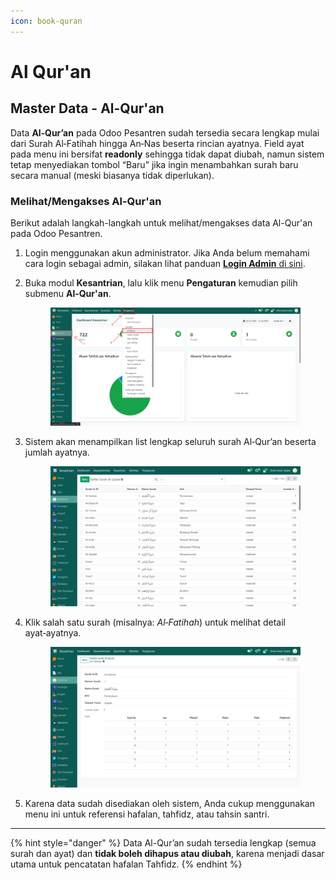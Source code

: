 ```yaml
---
icon: book-quran
---
```


# Al Qur'an

## Master Data - Al-Qur'an

Data **Al‑Qur’an** pada Odoo Pesantren sudah tersedia secara lengkap mulai dari Surah Al‑Fatihah hingga An‑Nas beserta rincian ayatnya. Field ayat pada menu ini bersifat **readonly** sehingga tidak dapat diubah, namun sistem tetap menyediakan tombol “Baru” jika ingin menambahkan surah baru secara manual (meski biasanya tidak diperlukan).

### Melihat/Mengakses Al-Qur'an

Berikut adalah langkah-langkah untuk melihat/mengakses data Al-Qur'an pada Odoo Pesantren.

1. Login menggunakan akun administrator. Jika Anda belum memahami cara login sebagai admin, silakan lihat panduan [**Login Admin** di sini](../../../panduan-login/login-admin.md).
2.  Buka modul **Kesantrian**, lalu klik menu **Pengaturan** kemudian pilih submenu **Al-Qur'an**.

    <figure><img src="../../../.gitbook/assets/images-138.png" alt=""><figcaption></figcaption></figure>


3.  Sistem akan menampilkan list lengkap seluruh surah Al‑Qur’an beserta jumlah ayatnya.

    <figure><img src="../../../.gitbook/assets/image (1).png" alt=""><figcaption></figcaption></figure>


4.  Klik salah satu surah (misalnya: _Al‑Fatihah_) untuk melihat detail ayat‑ayatnya.

    <figure><img src="../../../.gitbook/assets/images-140.jpg" alt=""><figcaption></figcaption></figure>
5. Karena data sudah disediakan oleh sistem, Anda cukup menggunakan menu ini untuk referensi hafalan, tahfidz, atau tahsin santri.

***

{% hint style="danger" %}
Data Al-Qur’an sudah tersedia lengkap (semua surah dan ayat) dan **tidak boleh dihapus atau diubah**, karena menjadi dasar utama untuk pencatatan hafalan Tahfidz.
{% endhint %}
